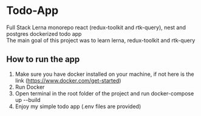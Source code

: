 # Todo-App
Full Stack Lerna monorepo react (redux-toolkit and rtk-query), nest and postgres dockerized todo app <br/>
The main goal of this project was to learn lerna, redux-toolkit and rtk-query

## How to run the app

1. Make sure you have docker installed on your machine, if not here is the link (https://www.docker.com/get-started)
2. Run Docker
3. Open terminal in the root folder of the project and run docker-compose up --build
4. Enjoy my simple todo app (.env files are provided)
